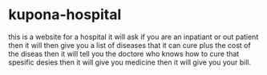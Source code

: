# kupona-hospital
this is a website for a hospital
it will ask if you are an inpatiant or out patient then it will then give you a list of diseases that it can cure plus the cost of the diseas
then it will tell you the  doctore who knows how to cure that spesific desies then it will give you medicine then it will give you your bill.
